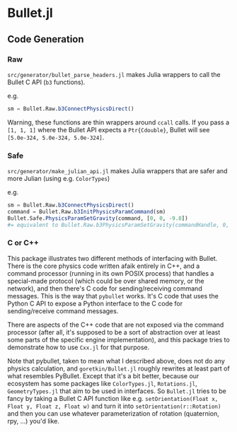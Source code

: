 # Bullet.jl

## Code Generation
### Raw
`src/generator/bullet_parse_headers.jl` makes Julia wrappers to call the Bullet C API (`b3` functions).

e.g.

```julia
sm = Bullet.Raw.b3ConnectPhysicsDirect()
```

Warning, these functions are thin wrappers around `ccall` calls. If you pass a `[1, 1, 1]` where the Bullet API expects a `Ptr{Cdouble}`, Bullet will see `[5.0e-324, 5.0e-324, 5.0e-324]`.

### Safe
`src/generator/make_julian_api.jl` makes Julia wrappers that are safer and more Julian (using e.g. `ColorTypes`)

e.g.

```julia
sm = Bullet.Raw.b3ConnectPhysicsDirect()
command = Bullet.Raw.b3InitPhysicsParamCommand(sm)
Bullet.Safe.PhysicsParamSetGravity(command, [0, 0, -9.8])
#= equivalent to Bullet.Raw.b3PhysicsParamSetGravity(commandHandle, 0, 0, -9.8) =#
```

### C or C++
This package illustrates two different methods of interfacing with Bullet. There is the core physics code written afaik entirely in C++, and a command processor (running in its own POSIX process) that handles a special-made protocol (which could be over shared memory, or the network), and then there's C code for sending/receiving command messages. This is the way that `pybullet` works. It's C code that uses the Python C API to expose a Python interface to the C code for sending/receive command messages.

There are aspects of the C++ code that are not exposed via the command processor (after all, it's supposed to be a sort of abstraction over at least some parts of the specific engine implementation), and this package tries to demonstrate how to use `Cxx.jl` for that purpose.

Note that pybullet, taken to mean what I described above, does not do any physics calculation, and `goretkin/Bullet.jl` roughly rewrites at least part of what resembles PyBullet. Except that it's a bit better, because our ecosystem has some packages like `ColorTypes.jl`,  `Rotations.jl`, `GeometryTypes.jl` that aim to be used in interfaces. So `Bullet.jl` tries to be fancy by taking a Bullet C API function like e.g.  `setOrientation(Float x, Float y, Float z, Float w)` and turn it into `setOrientation(r::Rotation)` and then you can use whatever parameterization of rotation (quaternion, rpy, ...) you'd like.
